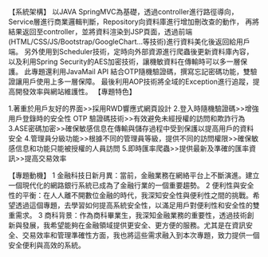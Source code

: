 
【系統架構】
以JAVA SpringMVC為基礎，透過controller進行路徑導向，Service層進行商業邏輯判斷，Repository向資料庫進行增加刪改查的動作，
再將結果返回至controller，並將資料渲染到JSP頁面，透過前端(HTML/CSS/JS/Bootstrap/GoogleChart...等技術)進行資料美化後返回給用戶端。
另外使用到Scheduler技術，定時向外部資源進行爬蟲後更新資料庫內容，以及利用Spring Security的AES加密技術，讓機敏資料在傳輸時可以多一層保護。
此專題還利用JavaMail API 結合OTP隨機驗證碼，撰寫忘記密碼功能，雙驗證讓用戶使用上多一層保障。
最後利用AOP技術將全域的Exception進行追蹤，提高開發效率與網站維護性。
【專題特色】

1.著重於用戶友好的界面>>採用RWD響應式網頁設計
2.登入時隨機驗證碼>>增強用戶登錄時的安全性
  OTP 驗證碼技術>>有效避免未經授權的訪問和欺詐行為
3.ASE密碼加密>>確保敏感信息在傳輸與儲存過程中受到保護以提高用戶的資料安全
4.管理員分級功能>>根據不同的管理員等級，提供不同的訪問權限>>確保敏感信息和功能只能被授權的人員訪問
5.即時匯率爬蟲>>提供最新及準確的匯率資訊>>提高交易效率

【專題動機】
1 金融科技日新月異：當前，金融業務在網絡平台上不斷演進。建立一個現代化的網路銀行系統已成為了金融行業的一個重要趨勢。
2 便利性與安全性的平衡：在人人離不開數位金融的時代，我深知安全性與便利性之間的挑戰。希望透過這個專題，去學習如何提高系統安全性，以滿足用戶對便利性和安全性的雙重需求。
3 商科背景：作為商科畢業生，我深知金融業務的重要性，透過技術創新與發展，我希望能夠在金融領域提供更安全、更方便的服務。尤其是在資訊安全、交易效率和管理準確性方面，我也將這些需求融入到本次專題，致力提供一個安全便利與高效的系統。




